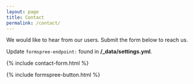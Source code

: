 ```yaml
---
layout: page
title: Contact
permalink: /contact/
---
```



We would like to hear from our users. Submit the form below to reach us.

Update ``formspree-endpoint:`` found in **/_data/settings.yml**.


{% include contact-form.html %}


{% include formspree-button.html %}